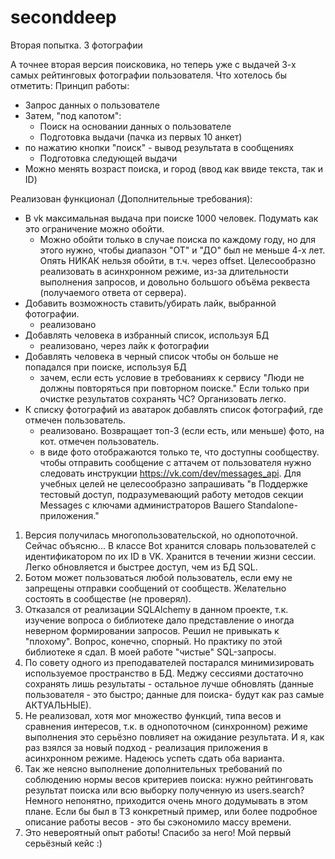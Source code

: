 # seconddeep
 Вторая попытка. 3 фотографии

 А точнее вторая версия поисковика, но теперь уже с выдачей 3-х самых рейтинговых фотографии пользователя.
 Что хотелось бы отметить:
Принцип работы:
* Запрос данных о пользователе
* Затем, "под капотом":
	* Поиск на основании данных о пользователе
	* Подготовка выдачи (пачка из первых 10 анкет)
* по нажатию кнопки "поиск" - вывод результата в сообщениях
	* Подготовка следующей выдачи
* Можно менять возраст поиска, и город (ввод как ввиде текста, так и ID)

Реализован функционал (Дополнительные требования):
* В vk максимальная выдача при поиске 1000 человек. Подумать как это ограничение можно обойти.
	- Можно обойти только в случае поиска по каждому году, но для этого нужно, чтобы диапазон "ОТ" и "ДО"
	был не меньше 4-х лет. Опять
	НИКАК нельзя обойти, в т.ч. через offset.
	Целесообразно реализовать в асинхронном режиме, из-за длительности выполнения запросов, и довольно
	большого объёма реквеста (получаемого ответа от сервера).
* Добавить возможность ставить/убирать лайк, выбранной фотографии.
	- реализовано
* Добавлять человека в избранный список, используя БД
	- реализовано, через лайк к фотографии
* Добавлять человека в черный список чтобы он больше не попадался при поиске, используя БД
	- зачем, если есть условие в требованиях к сервису "Люди не должны повторяться при повторном поиске."
	Если только при очистке результатов сохранять ЧС? Организовать легко.
* К списку фотографий из аватарок добавлять список фотографий, где отмечен пользователь.
	- реализовано. Возвращает топ-3 (если есть, или меньше) фото, на кот. отмечен пользователь.
	- в виде фото отображаются только те, что доступны сообществу. чтобы отправить сообщение с аттачем от пользователя
	нужно следовать инструкции https://vk.com/dev/messages_api. Для учебных целей не целесообразно запрашивать "в 
	Поддержке тестовый доступ, подразумевающий работу методов секции Messages с ключами администраторов
	Вашего Standalone-приложения."

 1. Версия получилась многопользовательской, но однопоточной. Сейчас объясню...
 В классе Bot хранится словарь пользователей с идентификатором по их ID в VK. Хранится в течении жизни сессии.
 Легко обновляется и быстрее доступ, чем из БД SQL.
 2. Ботом может пользоваться любой пользователь, если ему не запрещены отправки сообщений от сообществ.
 Желательно состоять в сообществе (не проверял).
 3. Отказался от реализации SQLAlchemy в данном проекте, т.к. изучение вопроса о библиотеке дало представление о
 иногда неверном формировании запросов. Решил не привыкать к "плохому". Вопрос, конечно, спорный. Но практику по
 этой библиотеке я сдал.
 В моей работе "чистые" SQL-запросы.
 4. По совету одного из преподавателей постарался минимизировать используемое пространство в БД. Меджу сессиями
 достаточно сохранять лишь результаты - остальное лучше обновлять (данные пользователя - это быстро; данные для поиска-
 будут как раз самые АКТУАЛЬНЫЕ).
 5. Не реализовал, хотя мог множество функций, типа весов и сравнения интересов, т.к. в однопоточном (синхронном)
 режиме выполнения это серьёзно повлияет на ожидание результата. И я, как раз взялся за новый подход - реализация
 приложения в асинхронном режиме. Надеюсь успеть сдать оба варианта.
 6. Так же неясно выполнение дополнительных требований по соблюдению нормы весов критериев поиска: нужно рейтинговать
 результат поиска или всю выборку полученную из users.search? Немного непонятно, приходится очень много додумывать
 в этом плане. Если бы был в ТЗ конкретный пример, или более подробное описание работы весов - это бы сэкономило массу
 времени.
 7. Это невероятный опыт работы! Спасибо за него! Мой первый серьёзный кейс :)